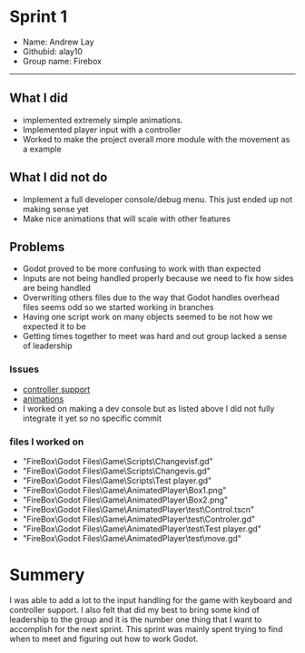 # Sprint 1
- Name: Andrew Lay
- Githubid: alay10
- Group name: Firebox
- --
 ## What I did
- implemented extremely simple animations.
- Implemented player input with a controller
- Worked to make the project overall more module with the movement as a example
## What I did not do
- Implement a full developer console/debug menu. This just ended up not making sense yet
- Make nice animations that will scale with other features
## Problems
- Godot proved to be more confusing to work with than expected
- Inputs are not being handled properly because we need to fix how sides are being handled
- Overwriting others files due to the way that Godot handles overhead files seems odd so we started
 working in branches
 - Having one script work on many objects seemed to be not how we expected it to be
 - Getting times together to meet was hard and out group lacked a sense of leadership
 ### Issues
 - [controller support](https://github.com/utk-cs340-fall22/FireBox/commit/f07fa9faf39d35249f5862f381a81d3ee87eeb59)
 - [animations](https://github.com/utk-cs340-fall22/FireBox/commit/bf1d5ae1487eedc79ee76b95563e8207adf99c47)
 - I worked on making a dev console but as listed above I did not fully integrate it yet so no specific commit
 ### files I worked on
 - "FireBox\Godot Files\Game\Scripts\Changevisf.gd"
 - "FireBox\Godot Files\Game\Scripts\Changevis.gd"
 - "FireBox\Godot Files\Game\Scripts\Test player.gd"
 - "FireBox\Godot Files\Game\AnimatedPlayer\Box1.png"
 - "FireBox\Godot Files\Game\AnimatedPlayer\Box2.png"
 - "FireBox\Godot Files\Game\AnimatedPlayer\test\Control.tscn"
 - "FireBox\Godot Files\Game\AnimatedPlayer\test\Controler.gd"
 - "FireBox\Godot Files\Game\AnimatedPlayer\test\Test player.gd"
 - "FireBox\Godot Files\Game\AnimatedPlayer\test\move.gd"
 # Summery
 I was able to add a lot to the input handling for the game with keyboard and controller support. I also felt that did my best to bring some kind of leadership to the group and it is the number one thing that I want to accomplish for the next sprint. This sprint was mainly spent trying to find when to meet and figuring out how to work Godot.